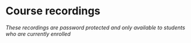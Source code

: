 # Course recordings

*These recordings are password protected and only available to students who are currently enrolled*
